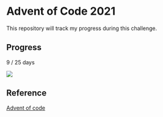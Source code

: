# Advent of Code 2021

This repository will track my progress during this challenge.

## Progress

9 / 25 days

![](https://progress-bar.dev/36/)

## Reference
[Advent of code](https://adventofcode.com/2021)

